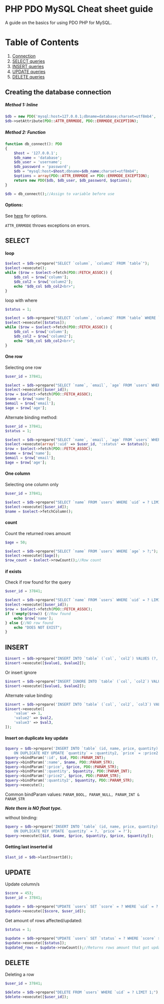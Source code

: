 # PHP PDO MySQL Cheat sheet guide

A guide on the basics for using PDO PHP for MySQL.

# Table of Contents

1. [Connection](#connection)
2. [SELECT queries](#select)
3. [INSERT queries](#insert)
4. [UPDATE queries](#update)
5. [DELETE queries](#delete)

<a name="connection"></a>

## Creating the database connection

##### Method 1: Inline

```php
$db = new PDO('mysql:host=127.0.0.1;dbname=database;charset=utf8mb4', 'username', 'password');
$db->setAttribute(PDO::ATTR_ERRMODE, PDO::ERRMODE_EXCEPTION);
```

##### Method 2: Function

```php
function db_connect(): PDO
{
    $host = '127.0.0.1';
    $db_name = 'database';
    $db_user = 'username';
    $db_password = 'password';
    $db = "mysql:host=$host;dbname=$db_name;charset=utf8mb4";
    $options = array(PDO::ATTR_ERRMODE => PDO::ERRMODE_EXCEPTION);
    return new PDO($db, $db_user, $db_password, $options);
}

$db = db_connect();//Assign to variable before use
```

#### Options:

See [here](https://www.php.net/manual/en/pdo.setattribute.php) for options.

```ATTR_ERRMODE``` throws exceptions on errors.

<a name="select"></a>

## SELECT

#### loop

```php
$select = $db->prepare("SELECT `column`, `column2` FROM `table`");
$select->execute();
while ($row = $select->fetch(PDO::FETCH_ASSOC)) {
    $db_col = $row['column'];
    $db_col2 = $row['column2'];
    echo "$db_col $db_col2<br>";
}
```

loop with where

```php
$status = 1;

$select = $db->prepare("SELECT `column`, `column2` FROM `table` WHERE `column3` = ?;");
$select->execute([$status]);
while ($row = $select->fetch(PDO::FETCH_ASSOC)) {
    $db_col = $row['column'];
    $db_col2 = $row['column2'];
    echo "$db_col $db_col2<br>";
}
```

#### One row

Selecting one row

```php
$user_id = 37841;

$select = $db->prepare("SELECT `name`, `email`, `age` FROM `users` WHERE `uid` = ? LIMIT 1;");
$select->execute([$user_id]);
$row = $select->fetch(PDO::FETCH_ASSOC);
$name = $row['name'];
$email = $row['email'];
$age = $row['age'];
```

Alternate binding method:

```php
$user_id = 37841;
$status = 1;

$select = $db->prepare("SELECT `name`, `email`, `age` FROM `users` WHERE `uid` = :uid AND `status` = :status LIMIT 1;");
$select->execute(array(':uid' => $user_id, ':status' => $status));
$row = $select->fetch(PDO::FETCH_ASSOC);
$name = $row['name'];
$email = $row['email'];
$age = $row['age'];
```

#### One column

Selecting one column only

```php
$user_id = 37841;

$select = $db->prepare("SELECT `name` FROM `users` WHERE `uid` = ? LIMIT 1;");
$select->execute([$user_id]);
$name = $select->fetchColumn();

```

#### count

Count the returned rows amount

```php
$age = 50;

$select = $db->prepare("SELECT `name` FROM `users` WHERE `age` > ?;");
$select->execute([$age]);
$row_count = $select->rowCount();//Row count
```

#### if exists

Check if row found for the query

```php
$user_id = 37841;

$select = $db->prepare("SELECT `name` FROM `users` WHERE `uid` = ? LIMIT 1;");
$select->execute([$user_id]);
$row = $select->fetch(PDO::FETCH_ASSOC);
if (!empty($row)) {//Row found
    echo $row['name'];
} else {//NO row found
    echo "DOES NOT EXIST";
}
```

<a name="insert"></a>

## INSERT

```php
$insert = $db->prepare("INSERT INTO `table` (`col`, `col2`) VALUES (?, ?)");
$insert->execute([$value1, $value2]);
```

Or insert ignore

```php
$insert = $db->prepare("INSERT IGNORE INTO `table` (`col`, `col2`) VALUES (?, ?)");
$insert->execute([$value1, $value2]);
```

Alternate value binding:

```php
$insert = $db->prepare('INSERT INTO `table` (`col`, `col2`, `col3`) VALUES (:value, :value2, :value3)');
$insert->execute([
    'value' => 1,
    'value2' => $val2,
    'value3' => $val3,
]);
```

#### Insert on duplicate key update

```php
$query = $db->prepare('INSERT INTO `table` (id, name, price, quantity) VALUES(:id, :name, :price, :quantity)
    ON DUPLICATE KEY UPDATE `quantity` = :quantity2, `price` = :price2');
$query->bindParam(':id', $id, PDO::PARAM_INT);
$query->bindParam(':name', $name, PDO::PARAM_STR);
$query->bindParam(':price', $price, PDO::PARAM_STR);
$query->bindParam(':quantity', $quantity, PDO::PARAM_INT);
$query->bindParam(':price2', $price, PDO::PARAM_STR);
$query->bindParam(':quantity2', $quantity, PDO::PARAM_STR);
$query->execute();
```

Common bindParam values: ```PARAM_BOOL, PARAM_NULL, PARAM_INT & PARAM_STR```

***Note there is NO float type.***

without binding:

```php
$query = $db->prepare('INSERT INTO `table` (id, name, price, quantity) VALUES(?, ?, ?, ?)
    ON DUPLICATE KEY UPDATE `quantity` = ?, `price` = ?');
$query->execute([$id, $name, $price, $quantity, $price, $quantity]);
```

#### Getting last inserted id

```php
$last_id = $db->lastInsertId();
```

<a name="update"></a>

## UPDATE

Update column/s

```php
$score = 453;
$user_id = 37841;

$update = $db->prepare("UPDATE `users` SET `score` = ? WHERE `uid` = ? LIMIT 1;");
$update->execute([$score, $user_id]);
```

Get amount of rows affected/updated:

```php
$status = 1;

$update = $db->prepare("UPDATE `users` SET `status` = ? WHERE `score` > 75;");
$update->execute([$status]);
$updated_rows = $update->rowCount();//Returns rows amount that got updated
```

<a name="delete"></a>

## DELETE

Deleting a row

```php
$user_id = 37841;

$delete = $db->prepare("DELETE FROM `users` WHERE `uid` = ? LIMIT 1;");
$delete->execute([$user_id]);
```
